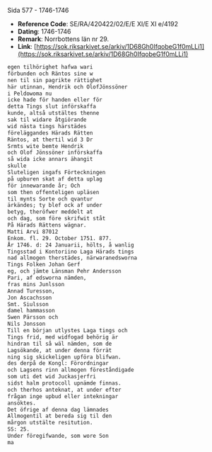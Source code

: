 Sida 577 - 1746-1746

- **Reference Code**: SE/RA/420422/02/E/E XI/E XI e/4192
- **Dating**: 1746-1746
- **Remark**: Norrbottens län nr 29.
- **Link**: [https://sok.riksarkivet.se/arkiv/1D68Gh0IfqobeG1f0mLLi1](https://sok.riksarkivet.se/arkiv/1D68Gh0IfqobeG1f0mLLi1)

```txt linenums="1"
egen tilhörighet hafwa wari
förbunden och Räntos sine w
nen til sin pagrikte rättighet
här utinnan, Hendrik och OlofJönssöner
i Peldowoma nu
icke hade för handen eller för
detta Tings slut införskaffa
kunde, altså utstältes thenne
sak til widare åtgiörande
wid nästa tings härstädes
föreläggandes Härads Rätten
Räntos, at thertil wid 3 Dr
Srmts wite bemte Hendrik
och Olof Jönssöner införskaffa
så wida icke annars ähangit
skulle
Sluteligen ingafs Förteckningen
på upburen skat af detta uplag
för innewarande år; Och
som then offenteligen upläsen
til mynts Sorte och qvantur
ärkändes; ty blef ock af under
betyg, theröfwer meddelt at
och dag, som före skrifwit ståt
På Härads Rättens wägnar.
Matti Arvi 87012
Enkom. fl. 29. October 1751. 877.
År 1746. d: 24 Januarii, hölts, å wanlig
Tingsstad i Kontoriino Laga Härads tings
nad allmogen therstädes, närwaranedsworna
Tings Folken Johan Gerf
eg, och jämte Länsman Pehr Andersson
Pari, af edsworna nämden,
fras mins Junlsson
Annad Turesson,
Jon Ascachsson
Smt. Siulsson
damel hammasson
Swen Pärsson och
Nils Jonsson
Till en början utlystes Laga tings och
Tings frid, med widfogad behörig är
hindran til så wäl nämden, som de
Lagsökande, at under denna förrät
ning sig skickeligen upföra blifwan.
des derpå de Kongl: Förordningar
och Lagsens rinn allmogen föreståndigade
som uti det wid Juckasjerfri
sidst halm protocoll upnämde finnas.
och therhos anteknat, at under efter
frågan inge upbud eller intekningar
ansöktes.
Det öfrige af denna dag lämnades
Allmogentil at bereda sig til den
mårgon utstälte resitution.
SS: 25.
Under föregifwande, som wore Son
ma
```
